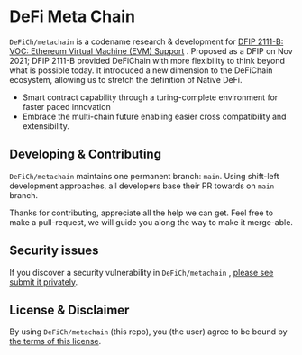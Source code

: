 # DeFi Meta Chain

`DeFiCh/metachain` is a codename research & development
for [DFIP 2111-B: VOC: Ethereum Virtual Machine (EVM) Support](https://github.com/DeFiCh/dfips/issues/96)
. Proposed as a DFIP on Nov 2021; DFIP 2111-B provided DeFiChain with more flexibility to think
beyond what is possible today. It introduced a new dimension to the DeFiChain ecosystem, allowing us
to stretch the definition of Native DeFi.

- Smart contract capability through a turing-complete environment for faster paced innovation
- Embrace the multi-chain future enabling easier cross compatibility and extensibility.

## Developing & Contributing

`DeFiCh/metachain` maintains one permanent branch: `main`. Using shift-left development approaches,
all developers base their PR towards on `main` branch.

Thanks for contributing, appreciate all the help we can get. Feel free to make a pull-request, we
will guide you along the way to make it merge-able.

## Security issues

If you discover a security vulnerability in `DeFiCh/metachain`
, [please see submit it privately](https://github.com/DeFiCh/.github/blob/main/SECURITY.md).

## License & Disclaimer

By using `DeFiCh/metachain` (this repo), you (the user) agree to be bound
by [the terms of this license](LICENSE).
